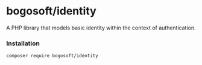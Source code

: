 # bogosoft/identity

A PHP library that models basic identity within the context of authentication.

### Installation

```bash
composer require bogosoft/identity
```
